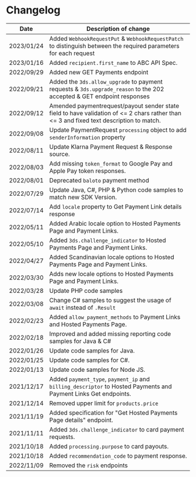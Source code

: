 # Changelog

| Date       | Description of change                                                                                                                   |
|------------|-----------------------------------------------------------------------------------------------------------------------------------------|
| 2023/01/24 | Added `WebhookRequestPut` & `WebhookRequestPatch` to distinguish between the required parameters for each request
| 2023/01/16 | Added `recipient.first_name` to ABC API Spec.                                                                                           |
| 2022/09/29 | Added new GET Payments endpoint                                                                                                         |                                                             
| 2022/09/21 | Added the `3ds.allow_upgrade` to payment requests & `3ds.upgrade_reason` to the 202 accepted & GET endpoint responses                   |
| 2022/09/12 | Amended paymentrequest/payout sender state field to have validation of <= 2 chars rather than <= 3 and fixed text description to match. |
| 2022/09/08 | Update PaymentRequest `processing` object to add `senderInformation` property                                                           |
| 2022/08/11 | Update Klarna Payment Request &  Response source.                                                                                       |
| 2022/08/03 | Add missing `token_format` to Google Pay and Apple Pay token responses.                                                                 |
| 2022/08/01 | Deprecated `baloto` payment method                                                                                                      |
| 2022/07/29 | Update Java, C#, PHP & Python code samples to match new SDK Version.                                                                    |
| 2022/07/14 | Add `locale` property to Get Payment Link details response                                                                              |
| 2022/05/11 | Added Arabic locale option to Hosted Payments Page and Payment Links.                                                                   |
| 2022/05/10 | Added `3ds.challenge_indicator` to Hosted Payments Page and Payment Links.                                                              |
| 2022/04/27 | Added Scandinavian locale options to Hosted Payments Page and Payment Links.                                                            |
| 2022/03/30 | Adds new locale options to Hosted Payments Page and Payment Links.                                                                      |
| 2022/03/28 | Update PHP code samples                                                                                                                 |
| 2022/03/08 | Change C# samples to suggest the usage of `await` instead of `.Result`                                                                  |
| 2022/02/23 | Added `allow_payment_methods` to Payment Links and Hosted Payments Page.                                                                |
| 2022/02/18 | Improved and added missing reporting code samples for Java & C#                                                                         |
| 2022/01/26 | Update code samples for Java.                                                                                                           |
| 2022/01/25 | Update code samples for C#.                                                                                                             |
| 2022/01/13 | Update code samples for Node JS.                                                                                                        |
| 2021/12/17 | Added `payment_type`, `payment_ip` and `billing_descriptor` to Hosted Payments and Payment Links Get endpoints.                         |
| 2021/12/14 | Removed upper limit for `products.price`                                                                                                |
| 2021/11/19 | Added specification for "Get Hosted Payments Page details" endpoint.                                                                    |
| 2021/11/11 | Added `3ds.challenge_indicator` to card payment requests.                                                                               |
| 2021/10/18 | Added `processing.purpose` to card payouts.                                                                                             |
| 2021/10/18 | Added `recommendation_code` to payment response.                                                                                        |
| 2022/11/09 | Removed the `risk` endpoints                                                                                                            |